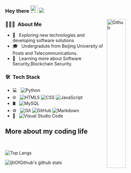 ### Hey there <img src="https://user-images.githubusercontent.com/1303154/88677602-1635ba80-d120-11ea-84d8-d263ba5fc3c0.gif" width="24px" alt="hi"> ![](https://visitor-badge.glitch.me/badge?page_id=ljhOfGithub.ljhOfGithub)
<img width="35%" align="right" alt="Github" src="https://user-images.githubusercontent.com/48678280/88862734-4903af80-d201-11ea-968b-9c939d88a37c.gif" />

<h3> 👨🏻‍💻 &nbsp;About Me </h3>

- 🤔 &nbsp; Exploring new technologies and developing software solutions
- 🎓 &nbsp; Undergradute from Beijing University of Posts and Telecommunications.
- 🌱 &nbsp; Learning more about Software Security,Blockchain Security.
<h3> 🛠 &nbsp;Tech Stack</h3>

- 💻 &nbsp;
  ![Python](https://img.shields.io/badge/-Python-333333?style=flat&logo=python)
- 🌐 &nbsp;
  ![HTML5](https://img.shields.io/badge/-HTML5-333333?style=flat&logo=HTML5)
  ![CSS](https://img.shields.io/badge/-CSS-333333?style=flat&logo=CSS3&logoColor=1572B6)
  ![JavaScript](https://img.shields.io/badge/-JavaScript-333333?style=flat&logo=javascript)
- 🛢 &nbsp;
  ![MySQL](https://img.shields.io/badge/-MySQL-333333?style=flat&logo=mysql)
- ⚙️ &nbsp;
  ![Git](https://img.shields.io/badge/-Git-333333?style=flat&logo=git)
  ![GitHub](https://img.shields.io/badge/-GitHub-333333?style=flat&logo=github)
  ![Markdown](https://img.shields.io/badge/-Markdown-333333?style=flat&logo=markdown)
- 🔧 &nbsp;
  ![Visual Studio Code](https://img.shields.io/badge/-Visual%20Studio%20Code-333333?style=flat&logo=visual-studio-code&logoColor=007ACC)
## More about my coding life
<br>

![Top Langs](https://github-readme-stats.vercel.app/api/top-langs/?username=ljhOfGithub&layout=compact&hide=css,html&theme=radical)


![ljhOfGithub's github stats](https://github-readme-stats.vercel.app/api?username=ljhOfGithub&show_icons=true&theme=radical&count_private=true)
<!-- (https://github-readme-stats.vercel.app/api?username=ljhOfGithub&count_private=true&show_icons=true&theme=nord) -->


